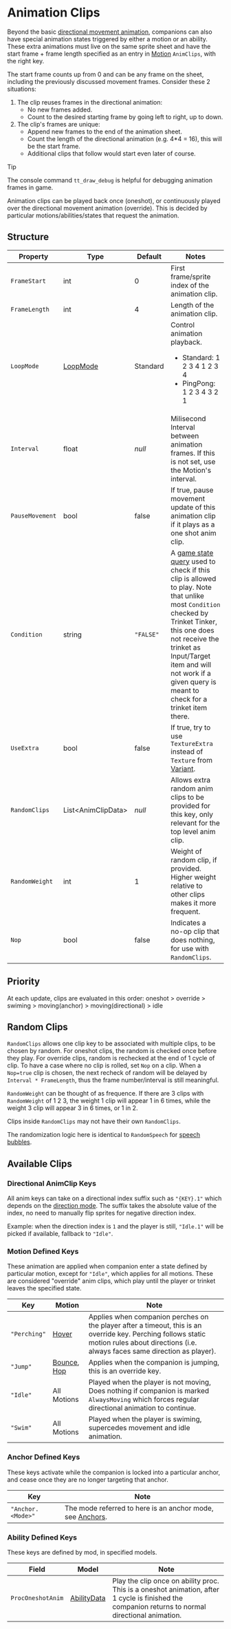 # Animation Clips

Beyond the basic [directional movement animation](003.0-Direction.md), companions can also have special animation states triggered by either a motion or an ability. These extra animations must live on the same sprite sheet and have the start frame + frame length specified as an entry in [Motion](003-Motion.md) `AnimClips`, with the right key.

The start frame counts up from 0 and can be any frame on the sheet, including the previously discussed movement frames. Consider these 2 situations:
1. The clip reuses frames in the directional animation:
    - No new frames added.
    - Count to the desired starting frame by going left to right, up to down.
1. The clip's frames are unique:
    - Append new frames to the end of the animation sheet.
    - Count the length of the directional animation (e.g. 4*4 = 16), this will be the start frame.
    - Additional clips that follow would start even later of course.

> [!TIP]
> The console command `tt_draw_debug` is helpful for debugging animation frames in game.

Animation clips can be played back once (oneshot), or continuously played over the directional movement animation (override). This is decided by particular motions/abilities/states that request the animation.

## Structure

| Property | Type | Default | Notes |
| -------- | ---- | ------- | ----- |
| `FrameStart` | int | 0 | First frame/sprite index of the animation clip. |
| `FrameLength` | int | 4 | Length of the animation clip. |
| `LoopMode` | [LoopMode](~/api/TrinketTinker.Models.LoopMode.yml) | Standard | Control animation playback. <ul><li>Standard: 1 2 3 4 1 2 3 4</li><li>PingPong:  1 2 3 4 3 2 1</li><ul> |
| `Interval` | float | _null_ | Milisecond Interval between animation frames. If this is not set, use the Motion's interval. |
| `PauseMovement` | bool | false | If true, pause movement update of this animation clip if it plays as a one shot anim clip. |
| `Condition` | string | `"FALSE"` | A [game state query](https://stardewvalleywiki.com/Modding:Game_state_queries) used to check if this clip is allowed to play. Note that unlike most `Condition` checked by Trinket Tinker, this one does not receive the trinket as Input/Target item and will not work if a given query is meant to check for a trinket item there. |
| `UseExtra` | bool | false | If true, try to use `TextureExtra` instead of `Texture` from [Variant](002-Variant.md). |
| `RandomClips` | List\<AnimClipData\> | _null_ | Allows extra random anim clips to be provided for this key, only relevant for the top level anim clip. |
| `RandomWeight` | int | 1 | Weight of random clip, if provided. Higher weight relative to other clips makes it more frequent. |
| `Nop` | bool | false | Indicates a no-op clip that does nothing, for use with `RandomClips`. |

## Priority

At each update, clips are evaluated in this order: oneshot > override > swiming > moving(anchor) > moving(directional) > idle

## Random Clips

`RandomClips` allows one clip key to be associated with multiple clips, to be chosen by random. For oneshot clips, the random is checked once before they play. For override clips, random is rechecked at the end of 1 cycle of clip. To have a case where no clip is rolled, set `Nop` on a clip. When a `Nop=true` clip is chosen, the next recheck of random will be delayed by `Interval * FrameLength`, thus the frame number/interval is still meaningful.

`RandomWeight` can be thought of as frequence. If there are 3 clips with `RandomWeight` of 1 2 3, the weight 1 clip will appear 1 in 6 times, while the weight 3 clip will appear 3 in 6 times, or 1 in 2.

Clips inside `RandomClips` may not have their own `RandomClips`.

The randomization logic here is identical to `RandomSpeech` for [speech bubbles](003.3-Speech%20Bubbles.md).

## Available Clips

### Directional AnimClip Keys

All anim keys can take on a directional index suffix such as `"{KEY}.1"` which depends on the [direction mode](003.0-Direction.md). The suffix takes the absolute value of the index, no need to manually flip sprites for negative direction index.

Example: when the direction index is `1` and the player is still, `"Idle.1"` will be picked if available, fallback to `"Idle"`.

### Motion Defined Keys

These animation are applied when companion enter a state defined by particular motion, except for `"Idle"`, which applies for all motions. These are considered "override" anim clips, which play until the player or trinket leaves the specified state.

| Key | Motion | Note |
| --- | ------ | ---- |
| `"Perching"` | [Hover](003.z.001-Hover.md) | Applies when companion perches on the player after a timeout, this is an override key. Perching follows static motion rules about directions (i.e. always faces same direction as player). |
| `"Jump"` | [Bounce](003.z.002-Bounce.md), [Hop](003.z.003-Hop.md) | Applies when the companion is jumping, this is an override key. |
| `"Idle"` | All Motions | Played when the player is not moving, Does nothing if companion is marked `AlwaysMoving` which forces regular directional animation to continue. |
| `"Swim"` | All Motions | Played when the player is swiming, supercedes movement and idle animation. |

### Anchor Defined Keys

These keys activate while the companion is locked into a particular anchor, and cease once they are no longer targeting that anchor.

| Key | Note |
| --- | ---- |
| `"Anchor.<Mode>"` | The mode referred to here is an anchor mode, see [Anchors](003.1-Anchors.md). |

### Ability Defined Keys

These keys are defined by mod, in specified models.

| Field | Model | Note |
| ----- | ----- | ---- |
| `ProcOneshotAnim` | [AbilityData](004-Ability.md) | Play the clip once on ability proc. This is a oneshot animation, after 1 cycle is finished the companion returns to normal directional animation. |
